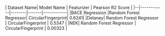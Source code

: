| Dataset Name| Model Name | Featurizer | Pearson R2 Score |
|--|------------|--------|-------|------------|
|BACE Regression |Random Forest Regressor| CircularFingerprint| 0.6241|
|Delaney| Random Forest Regressor | CircularFingerprint | 0.5347 |
|NEK| Random Forest Regressor | CircularFingerprint | 0.00323 |
